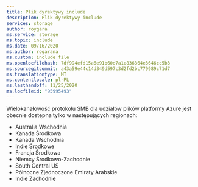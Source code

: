```yaml
---
title: Plik dyrektywy include
description: Plik dyrektywy include
services: storage
author: roygara
ms.service: storage
ms.topic: include
ms.date: 09/16/2020
ms.author: rogarana
ms.custom: include file
ms.openlocfilehash: 7df994efd15a6e91b60d7a1e836364e3646cc5b3
ms.sourcegitcommit: a43a59e44c14d349d597c3d2fd2bc779989c71d7
ms.translationtype: MT
ms.contentlocale: pl-PL
ms.lasthandoff: 11/25/2020
ms.locfileid: "95995493"
---
```

Wielokanałowość protokołu SMB dla udziałów plików platformy Azure jest obecnie dostępna tylko w następujących regionach:

- Australia Wschodnia
- Kanada Środkowa
- Kanada Wschodnia
- Indie Środkowe
- Francja Środkowa
- Niemcy Środkowo-Zachodnie
- South Central US
- Północne Zjednoczone Emiraty Arabskie
- Indie Zachodnie
